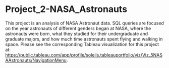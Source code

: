 # Project_2-NASA_Astronauts
This project is an analysis of NASA Astronaut data. SQL queries are focused on the year astronauts of different genders began at NASA, where the astronauts were born, what they studied for their undergraduate and graduate majors, and how much time astronauts spent flying and walking in space. Please see the corresponding Tableau visualization for this project at: https://public.tableau.com/app/profile/soleils.tableauportfolio/viz/Viz_5NASAAstronauts/NavigationMenu.
